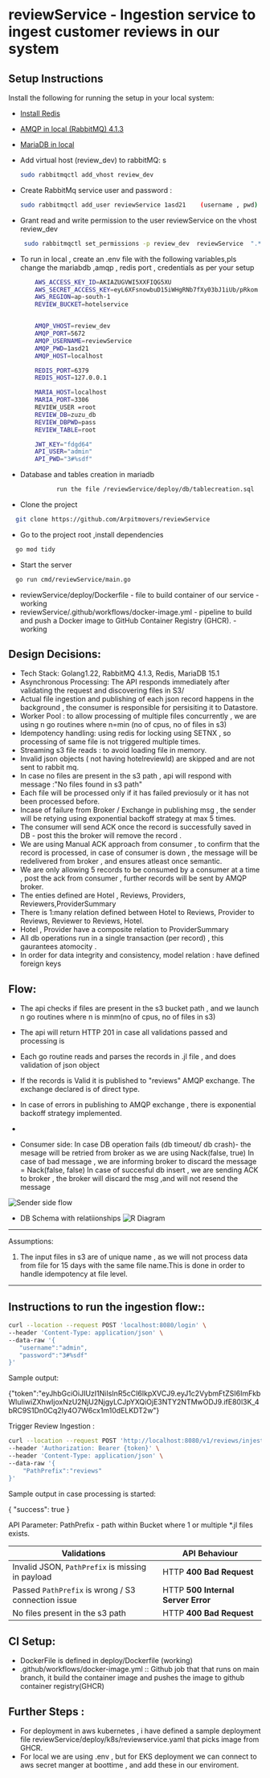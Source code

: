 # reviewService -  Ingestion service to ingest customer reviews in our system
  
## Setup Instructions

Install the following for running the setup in your local system:

- [Install Redis](https://redis.io/docs/latest/operate/oss_and_stack/install/install-redis-on-linux/) 

- [AMQP in local (RabbitMQ) 4.1.3](https://www.rabbitmq.com/docs/install-debian)  

- [MariaDB in local](https://mariadb.com/docs/server/server-installation/mariadb-package-repositories/)  
  
-  Add virtual host (review_dev) to rabbitMQ: s
   ```bash
   sudo rabbitmqctl add_vhost review_dev
    ```
  
-  Create RabbitMq service user and password  :
    ```bash
    sudo rabbitmqctl add_user reviewService 1asd21    (username , pwd)
    ```


-  Grant read and write permission to the user reviewService on the vhost review_dev  
   ```bash
    sudo rabbitmqctl set_permissions -p review_dev  reviewService  ".*" ".*" ".*"
    ```

- To run in local , create an .env file with the following variables,pls change the  mariabdb ,amqp  , redis port , credentials as per your setup
  
  ```bash
      AWS_ACCESS_KEY_ID=AKIAZUGVWI5XXFIQG5XU
      AWS_SECRET_ACCESS_KEY=eyL6XFsnowbuD15iWHgRNb7fXy03bJ1iUb/pRkom
      AWS_REGION=ap-south-1
      REVIEW_BUCKET=hotelservice


      AMQP_VHOST=review_dev
      AMQP_PORT=5672
      AMQP_USERNAME=reviewService
      AMQP_PWD=1asd21
      AMQP_HOST=localhost

      REDIS_PORT=6379
      REDIS_HOST=127.0.0.1

      MARIA_HOST=localhost
      MARIA_PORT=3306
      REVIEW_USER =root
      REVIEW_DB=zuzu_db
      REVIEW_DBPWD=pass
      REVIEW_TABLE=root

      JWT_KEY="fdgd64"
      API_USER="admin"
      API_PWD="3#%sdf"
    ```


- Database and  tables creation in mariadb

  ```bash
            run the file /reviewService/deploy/db/tablecreation.sql
    ```


- Clone the project

```bash
  git clone https://github.com/Arpitmovers/reviewService
```

- Go to the project root ,install dependencies

```bash
  go mod tidy
```

- Start the server

```bash
  go run cmd/reviewService/main.go
```

-  reviewService/deploy/Dockerfile - file to build container of our service - working
- reviewService/.github/workflows/docker-image.yml  - pipeline to build and push a Docker image to GitHub Container Registry (GHCR). - working

## Design Decisions:
 - Tech Stack: Golang1.22, RabbitMQ 4.1.3, Redis, MariaDB 15.1
-  Asynchronous Processing: The API responds immediately after validating the request and discovering files in S3/
-  Actual file ingestion and publishing of each json record  happens in the background , the consumer is responsible for persisiting it to Datastore.
-  Worker Pool : to allow processing of multiple files concurrently , we are using  n go routines where n=min (no of cpus, no of files in s3)
-  Idempotency handling: using redis for locking using SETNX , so processing of same file is not triggered multiple times.
-  Streaming s3 file reads : to avoid loading file in memory.
-  Invalid json objects ( not having hotelreviewId) are skipped and are not sent to rabbit mq.
- In case no files are present in the s3 path , api will respond with message :"No files found in s3 path"
- Each file will be processed only if it has failed previosuly or it has not been processed before.
- Incase of  failure from Broker / Exchange in publishing msg , the sender will be retying using exponential backoff strategy at max 5 times. 
-  The consumer will send ACK once the record is successfully saved in DB - post this the broker will remove the record .
-  We are using Manual ACK approach from consumer , to confirm that the record is processed, in case of consumer is down , the message will be
redelivered from broker , and ensures atleast once semantic.
- We are only allowing 5 records to be consumed by a consumer at a time , post the ack from consumer , further records will be sent by AMQP broker.
- The enties defined are Hotel , Reviews, Providers, Reviewers,ProviderSummary
- There is 1:many relation defined between Hotel to Reviews, Provider to Reviews, Reviewer to Reviews, Hotel. 
- Hotel , Provider have a composite relation  to ProviderSummary
- All db operations run in a single transaction (per record) , this gaurantees atomocity .
- In order for data integrity and consistency, model relation : have defined foreign keys




##
## Flow:
- The api checks if files are present in the s3 bucket path , and we launch n  go routines where n is  minm(no of cpus, no of files in s3)
- The api will return HTTP 201 in case all validations passed and processing is
- Each go routine reads and parses the records in .jl file , and does validation of json object 
- If the records is Valid it is published to "reviews"  AMQP exchange. The exchange declared is of direct type.
- In case of errors in publishing to AMQP exchange , there is exponential backoff strategy implemented.
- 


- Consumer side:
   In case DB operation fails (db timeout/ db crash)- the mesage will be retried from broker as we are using Nack(false, true)
   In case of bad message , we are informing broker to discard the message = Nack(false, false)
   In case of succesful  db insert , we are sending ACK to broker , the broker will discard the msg ,and will not resend the message

   

![Sender side flow](.git/sender.png)


- DB Schema with relatiionships 
![R Diagram](er-diagram.png "Title")
_________________________
Assumptions:

1. The input files in s3 are of unique name , as we will not process data from file for 15 days with the same file name.This is done in order to  handle idempotency at file level.


____________________
 ## Instructions to run the ingestion flow::

 ```bash
curl --location --request POST 'localhost:8080/login' \
--header 'Content-Type: application/json' \
--data-raw '{
    "username":"admin",
    "password":"3#%sdf"
}'
```

Sample output:

{"token":"eyJhbGciOiJIUzI1NiIsInR5cCI6IkpXVCJ9.eyJ1c2VybmFtZSI6ImFkbWluIiwiZXhwIjoxNzU2NjU2NjgyLCJpYXQiOjE3NTY2NTMwODJ9.ifE80l3K_4bRC9S1Dn0Cq2Iy4O7W6cx1m10dELKDT2w"}


Trigger Review Ingestion :

```bash
curl --location --request POST 'http://localhost:8080/v1/reviews/injest' \
--header 'Authorization: Bearer {token}' \
--header 'Content-Type: application/json' \
--data-raw '{
    "PathPrefix":"reviews"
}'
``` 

Sample output in case processing is started:

{
    "success": true
}




API Parameter:
PathPrefix - path within Bucket where 1 or  multiple *.jl files exists.

| Validations                                   | API Behaviour                         |
|-----------------------------------------------|---------------------------------------|
| Invalid JSON, `PathPrefix` is missing in payload | HTTP **400 Bad Request** |
| Passed `PathPrefix` is wrong / S3 connection issue | HTTP **500 Internal Server Error**      |
| No files present in the s3 path |HTTP **400 Bad Request**     |


## CI Setup:
- DockerFile is defined in  deploy/Dockerfile  (working) 
- .github/workflows/docker-image.yml :: Github job that that runs on main branch, it build the container image and pushes the image  to github container registry(GHCR)

## Further Steps : 
- For deployment in aws kubernetes , i have defined a sample deployment file reviewService/deploy/k8s/reviewservice.yaml that picks image from GHCR.
- For local we are using .env , but for EKS deployment we can connect to aws secret manger at boottime , and add these in our enviroment.


